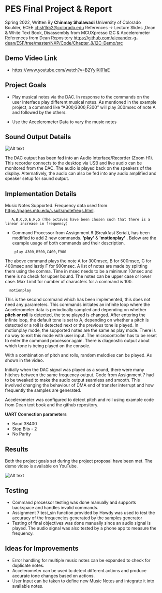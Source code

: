 

# PES Final Project & Report
Spring 2022, 
Written By **Chinmay Shalawadi**
University of Colorado Boulder, ECEE
chsh1552@colorado.edu
References -> Lecture Slides ,Dean & White Text Book, Disassembly from MCUXpresso
						I2C & Accelerometer References from Dean Repository
						https://github.com/alexander-g-dean/ESF/tree/master/NXP/Code/Chapter_8/I2C-Demo/src
						
## Demo Video Link

 - https://www.youtube.com/watch?v=B2YyIXl01aE
 
## Project Goals 
 - Play  musical notes via the DAC.  In response to the commands  on the
   user interface play   different  musical notes.  As mentioned  in the
   example project, a command like   “A300,G300,F300”  will play 300msec
   of note A and followed by the others.   
 
 - Use the Accelerometer Data to vary the music notes
## Sound Output Details 
![Alt text](../master/AudioOutSetup.png)

The DAC output has been fed into an Audio Interface/Recorder (Zoom H1). This recorder connects to the desktop via USB and live audio can be monitored from the DAC. The audio is played back on the speakers of the display. 
Alternatively, the audio can also be fed into any audio amplified and speaker setup for sound output. 

## Implementation Details 
Music Notes Supported. Frequency data used from https://pages.mtu.edu/~suits/notefreqs.html.
 
	   A,B,C,D,E,F,G (The octaves have been chosen such that there is a linear increase in frequency)

 - Command Processor from Assignment 6 (Breakfast Serial), has been modified to add 2 new commands. **'play'** & **'motionplay'**  . Below are the example usage of both commands and their description.
 

	    play A300,B500,C400,F900
	    
The above command plays the note A for 300msec, B for 500msec, C for 400msec and lastly F for 900msec.
A list of notes are made by splitting them using the comma. 
Time in msec needs to be a minimum 10msec and there is no check for upper bound. 
The notes can be upper case or lower case.
Max Limit for number of characters for a command is 100.

	  motionplay
This is the second command which has been implemented, this does not need any parameters. This commands initiates an infinite loop where the Accelerometer data is periodically sampled and depending on whether **pitch or roll** is detected,  the tone played is changed.
After entering the infinte loop, the default tone is set to A, depending on whether a pitch is detected or a roll is detected next or the previous tone is played.
In motionplay mode, the supported notes are the same as play mode.
There is no way to exit this mode with user input. The microcontroller has to be reset to enter the command processor again.
There is diagnostic output about which tone is being played on the console. 

With a combination of pitch and rolls, random melodies can be played. As shown in the video.

Initially when the DAC signal was played as a sound, there were many hitches between the same frequency output. 
Code from Assignment 7 had to be tweaked to make the audio output seamless and smooth. This involved changing the behaviour of DMA end of transfer interrupt and how frequently the samples are generated.

Accelerometer was configured to detect pitch and roll using example code from Dean text book and the github repository.

**UART Connection parameters**

 - Baud 38400
 - Stop Bits - 2
 - No Parity

 
 
## Results

 Both the project goals set during the project proposal have been met. The demo video is available on YouTube.
 
 ![Alt text](../master/play_screenshot.png)

## Testing

 - Command processor testing was done manually and supports backspace and handles invalid commands. 
 - Assignment 7 test_sin function provided by Howdy was used to test the accuracy of the frequencies generated by the samples generator
 - Testing of final objectives was done manually since an audio signal is played. The audio signal was also tested by a phone app to measure the frequency.
 
 ## Ideas for Improvements

 - Error handling for multiple music notes can be expanded to check  for duplicate notes.
 - Accelerometer can be used to detect different actions and produce accurate tone changes based on actions.
 - User Input can be taken to define new Music Notes and integrate it into available notes.


    
